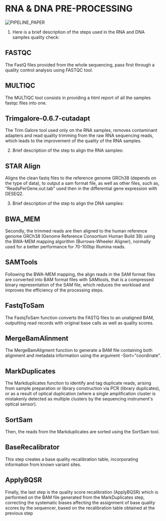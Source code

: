 # RNA & DNA PRE-PROCESSING

![PIPELINE_PAPER](https://github.com/user-attachments/assets/2baee38e-da43-4433-bc3f-5186013a2ee4)

1. Here is a brief description of the steps used in the RNA and DNA samples quality check:

## FASTQC
The FastQ files provided from the whole sequencing, pass first through a quality control analysis using FASTQC tool.

## MULTIQC
The MULTIQC tool consists in providing a html report of all the samples fastqc files into one.

## Trimgalore-0.6.7-cutadapt
The Trim Galore tool used only on the RNA samples, removes contaminant adapters and read quality trimming from the raw RNA sequencing reads, which leads to the improvement of the quality of the RNA samples.

2. Brief description of the step to align the RNA samples:

## STAR Align
Aligns the clean fastq files to the reference genome GRCh38 (depends on the type of data), to output a sam format file, as well as other files, such as, “ReadsPerGene.out.tab" used then in the differential gene expression with DESEQ2.

3. Brief description of the step to align the DNA samples:
   
## BWA_MEM 
Secondly, the trimmed reads are then aligned to the human reference genome GRCh38 (Genome Reference Consortium Human Build 38) using the BWA-MEM mapping algorithm (Burrows-Wheeler Aligner), normally used for a better performance for 70-100bp Illumina reads.

## SAMTools
Following the BWA-MEM mapping, the align reads in the SAM format files are converted into BAM format files with SAMtools, that is a compressed binary representation of the SAM file, which reduces the workload and improves the efficiency of the processing steps.

## FastqToSam
The FastqToSam function converts the FASTQ files to an unaligned BAM, outputting read records with original base calls as well as quality scores.

## MergeBamAlinment
The MergeBamAligment function to generate a BAM file containing both alignment and metadata information using the argument -Sort="coordinate".

## MarkDuplicates
The Markduplicates function to identify and tag duplicate reads, arising from sample preparation or library construction via PCR (library duplicates), or as a result of optical duplication (where a single amplification cluster is mistakenly detected as multiple clusters by the sequencing instrument's optical sensor). 

## SortSam
Then, the reads from the Markduplicates are sorted using the SortSam tool.

## BaseRecalibrator
This step creates a base quality recalibration table, incorporating information from known variant sites.

## ApplyBQSR
Finally, the last step is the quality score recalibration (ApplyBQSR) which is performed on the BAM file generated from the MarkDuplicates step, correcting the systematic biases affecting the assignment of base quality scores by the sequencer, based on the recalibration table obtained at the previous step





